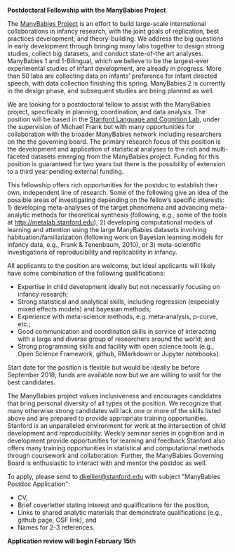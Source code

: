 **Postdoctoral Fellowship with the ManyBabies Project**

The [ManyBabies Project](http://manybabies.stanford.edu/) is an effort to build large-scale international collaborations in infancy research, with the joint goals of replication, best practices development, and theory-building. We address the big questions in early development through bringing many labs together to design strong studies, collect big datasets, and conduct state-of-the art analyses. ManyBabies 1 and 1-Bilingual, which we believe to be the largest-ever experimental studies of infant development, are already in progress. More than 50 labs are collecting data on infants’ preference for infant directed speech, with data collection finishing this spring. ManyBabies 2 is currently in the design phase, and subsequent studies are being planned as well. 

We are looking for a postdoctoral fellow to assist with the ManyBabies project, specifically in planning, coordination, and data analysis. The position will be based in the [Stanford Language and Cognition Lab](http://langcog.stanford.edu), under the supervision of Michael Frank but with many opportunities for collaboration with the broader ManyBabies network including researchers on the the governing board. The primary research focus of this position is the development and application of statistical analyses to the rich and multi-faceted datasets emerging from the ManyBabies project. Funding for this position is guaranteed for two years but there is the possibility of extension to a third year pending external funding. 

This fellowship offers rich opportunities for the postdoc to establish their own, independent line of research. Some of the following give an idea of the possible areas of investigating depending on the fellow’s specific interests: 1) developing meta-analyses of the target phenomena and advancing meta-analytic methods for theoretical synthesis (following, e.g., some of the tools at http://metalab.stanford.edu), 2) developing computational models of learning and attention using the large ManyBabies datasets involving habituation/familiarization (following work on Bayesian learning models for infancy data, e.g., Frank & Tenenbaum, 2010), or 3) meta-scientific investigations of reproducibility and replicability in infancy.

All applicants to the position are welcome, but ideal applicants will likely have some combination of the following qualifications:

* Expertise in child development ideally but not necessarily focusing on infancy research;
* Strong statistical and analytical skills, including regression (especially mixed effects models) and bayesian methods;
* Experience with meta-science methods, e.g. meta-analysis, p-curve, etc.; 
* Good communication and coordination skills in service of interacting with a large and diverse group of researchers around the world; and 
* Strong programming skills and facility with open science tools (e.g., Open Science Framework, github, RMarkdown or Jupyter notebooks).

Start date for the position is flexible but would be ideally be before September 2018; funds are available now but we are willing to wait for the best candidates.

The ManyBabies project values inclusiveness and encourages candidates that bring personal diversity of all types ot the position. We recognize that many otherwise strong candidates will lack one or more of the skills listed above and are prepared to provide appropriate training opportunities. Stanford is an unparalleled environment for work at the intersection of child development and reproducibility. Weekly seminar series in cognition and in development provide opportunities for learning and feedback Stanford also offers many training opportunities in statistical and computational methods through coursework and collaboration. Further, the ManyBabies Governing Board is enthusiastic to interact with and mentor the postdoc as well.

To apply, please send to [dkellier@stanford.edu](mailto:dkellier@stanford.edu) with subject "ManyBabies Postdoc Application":

* CV, 
* Brief coverletter stating interest and qualifications for the position, 
* Links to shared analytic materials that demonstrate qualifications (e.g., github page, OSF link), and
* Names for 2-3 references.

**Application review will begin February 15th**

